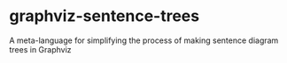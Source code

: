 # graphviz-sentence-trees
A meta-language for simplifying the process of making sentence diagram trees in Graphviz
